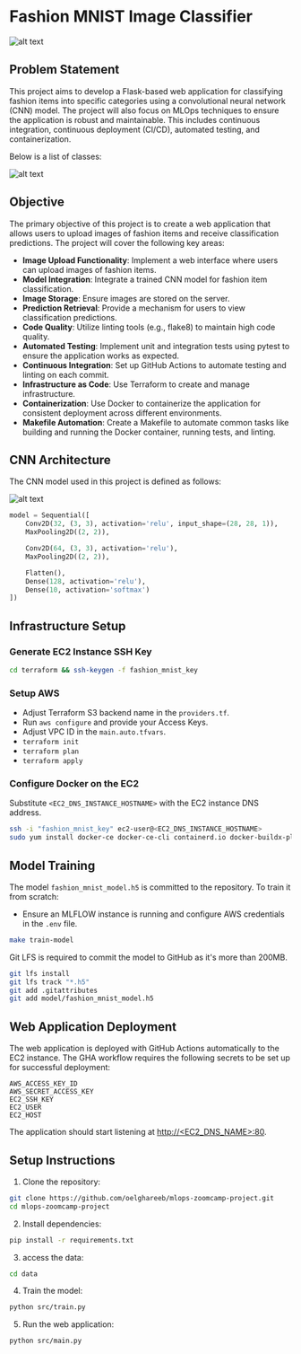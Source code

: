 # Fashion MNIST Image Classifier
![alt text](webapp.png "Fashion MNIST Web App")


## Problem Statement
This project aims to develop a Flask-based web application for classifying fashion items into specific categories using a convolutional neural network (CNN) model. The project will also focus on MLOps techniques to ensure the application is robust and maintainable. This includes continuous integration, continuous deployment (CI/CD), automated testing, and containerization.

Below is a list of classes:

![alt text](intro.png "Fashion MNIST Classifier")


## Objective
The primary objective of this project is to create a web application that allows users to upload images of fashion items and receive classification predictions. The project will cover the following key areas:
- **Image Upload Functionality**: Implement a web interface where users can upload images of fashion items.
- **Model Integration**: Integrate a trained CNN model for fashion item classification.
- **Image Storage**: Ensure images are stored on the server.
- **Prediction Retrieval**: Provide a mechanism for users to view classification predictions.
- **Code Quality**: Utilize linting tools (e.g., flake8) to maintain high code quality.
- **Automated Testing**: Implement unit and integration tests using pytest to ensure the application works as expected.
- **Continuous Integration**: Set up GitHub Actions to automate testing and linting on each commit.
- **Infrastructure as Code**: Use Terraform to create and manage infrastructure.
- **Containerization**: Use Docker to containerize the application for consistent deployment across different environments.
- **Makefile Automation**: Create a Makefile to automate common tasks like building and running the Docker container, running tests, and linting.

## CNN Architecture
The CNN model used in this project is defined as follows:

![alt text](model.png "CNN Architecture")

```python
model = Sequential([
    Conv2D(32, (3, 3), activation='relu', input_shape=(28, 28, 1)),
    MaxPooling2D((2, 2)),

    Conv2D(64, (3, 3), activation='relu'),
    MaxPooling2D((2, 2)),

    Flatten(),
    Dense(128, activation='relu'),
    Dense(10, activation='softmax')
])
```

## Infrastructure Setup

### Generate EC2 Instance SSH Key
```bash
cd terraform && ssh-keygen -f fashion_mnist_key
```

### Setup AWS
- Adjust Terraform S3 backend name in the `providers.tf`.
- Run `aws configure` and provide your Access Keys.
- Adjust VPC ID in the `main.auto.tfvars`.
- `terraform init`
- `terraform plan`
- `terraform apply`

### Configure Docker on the EC2
Substitute `<EC2_DNS_INSTANCE_HOSTNAME>` with the EC2 instance DNS address.
```bash
ssh -i "fashion_mnist_key" ec2-user@<EC2_DNS_INSTANCE_HOSTNAME>
sudo yum install docker-ce docker-ce-cli containerd.io docker-buildx-plugin docker-compose-plugin
```

## Model Training
The model `fashion_mnist_model.h5` is committed to the repository. To train it from scratch:
- Ensure an MLFLOW instance is running and configure AWS credentials in the `.env` file.
```bash
make train-model
```
Git LFS is required to commit the model to GitHub as it's more than 200MB.
```bash
git lfs install
git lfs track "*.h5"
git add .gitattributes
git add model/fashion_mnist_model.h5
```

## Web Application Deployment
The web application is deployed with GitHub Actions automatically to the EC2 instance. The GHA workflow requires the following secrets to be set up for successful deployment:
```plaintext
AWS_ACCESS_KEY_ID
AWS_SECRET_ACCESS_KEY
EC2_SSH_KEY
EC2_USER
EC2_HOST
```
The application should start listening at [http://<EC2_DNS_NAME>:80](http://<EC2_DNS_NAME>:80).

## Setup Instructions

1. Clone the repository:
```bash
git clone https://github.com/oelghareeb/mlops-zoomcamp-project.git
cd mlops-zoomcamp-project
```

2. Install dependencies:
```bash
pip install -r requirements.txt
```

3. access the data:
```bash
cd data
```

4. Train the model:
```bash
python src/train.py
```

5. Run the web application:
```bash
python src/main.py
```
